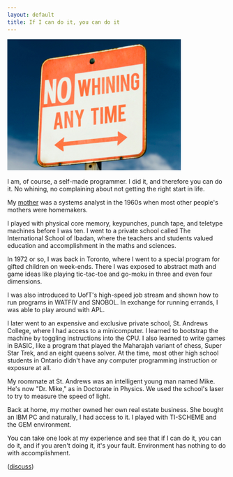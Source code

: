```yaml
---
layout: default
title: If I can do it, you can do it
---
```


![No whining](/assets/images/no-whining.jpg)

I am, of course, a self-made programmer. I did it, and therefore you can do it. No whining, no complaining about not getting the right start in life.

My [mother] was a systems analyst in the 1960s when most other people's mothers were homemakers.

I played with physical core memory, keypunches, punch tape, and teletype machines before I was ten. I went to a private school called The International School of Ibadan, where the teachers and students valued education and accomplishment in the maths and sciences.

In 1972 or so, I was back in Toronto, where I went to a special program for gifted children on week-ends. There I was exposed to abstract math and game ideas like playing tic-tac-toe and go-moku in three and even four dimensions.

I was also introduced to UofT's high-speed job stream and shown how to run programs in WATFIV and SNOBOL. In exchange for running errands, I was able to play around with APL.

I later went to an expensive and exclusive private school, St. Andrews College, where I had access to a minicomputer. I learned to bootstrap the machine by toggling instructions into the CPU. I also learned to write games in BASIC, like a program that played the Maharajah variant of chess, Super Star Trek, and an eight queens solver. At the time, most other high school students in Ontario didn't have any computer programming instruction or exposure at all.

My roommate at St. Andrews was an intelligent young man named Mike. He's now "Dr. Mike," as in Doctorate in Physics. We used the school's laser to try to measure the speed of light.

Back at home, my mother owned her own real estate business. She bought an IBM PC and naturally, I had access to it. I played with TI-SCHEME and the GEM environment.

You can take one look at my experience and see that if I can do it, you can do it, and if you aren't doing it, it's your fault. Environment has nothing to do with accomplishment.

([discuss](https://news.ycombinator.com/item?id=7132181))

[mother]: http://braythwayt.com/posterous/2012/03/29/a-womans-story.html "A Woman's Story"